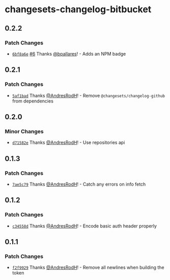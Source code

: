 # changesets-changelog-bitbucket

## 0.2.2

### Patch Changes

- [`6bf8a6e`](https://github.com/AndresRodH/changesets-changelog-bitbucket/commit/6bf8a6e64b462e69fdbc6f5d496463e95d127c79) [#6](https://github.com/AndresRodH/changesets-changelog-bitbucket/pull/6) Thanks [@bpallares](https://github.com/bpallares)! - Adds an NPM badge

## 0.2.1

### Patch Changes

- [`5af1bad`](https://github.com/AndresRodH/changesets-changelog-bitbucket/commit/5af1bad4ef237792de3b0f3dfc3e72d1d991e774) Thanks [@AndresRodH](https://github.com/AndresRodH)! - Remove `@changesets/changelog-github` from dependencies

## 0.2.0

### Minor Changes

- [`d71582e`](https://github.com/AndresRodH/changesets-changelog-bitbucket/commit/d71582e2a2250d463a2ff7c70ad565d6d06024c0) Thanks [@AndresRodH](https://github.com/AndresRodH)! - Use repositories api

## 0.1.3

### Patch Changes

- [`7ae5c79`](https://github.com/AndresRodH/changesets-changelog-bitbucket/commit/7ae5c79780a5a7a44f65889627afd00534c5e45a) Thanks [@AndresRodH](https://github.com/AndresRodH)! - Catch any errors on info fetch

## 0.1.2

### Patch Changes

- [`c34558d`](https://github.com/AndresRodH/changesets-changelog-bitbucket/commit/c34558dc4057e40c13f7079bc652511dae4d922a) Thanks [@AndresRodH](https://github.com/AndresRodH)! - Encode basic auth header properly

## 0.1.1

### Patch Changes

- [`f2f9929`](https://github.com/AndresRodH/changesets-changelog-bitbucket/commit/f2f99291669bb9c97e462ae02e186c8917949257) Thanks [@AndresRodH](https://github.com/AndresRodH)! - Remove all newlines when building the token
